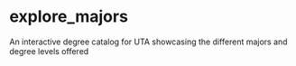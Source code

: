 # explore_majors
An interactive degree catalog for UTA showcasing the different majors and degree levels offered
